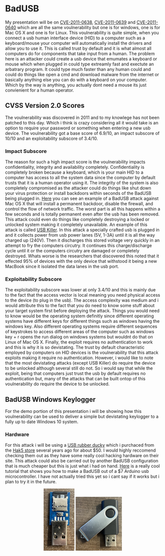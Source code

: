 # BadUSB
My presentation will be on [CVE-2011-0638](https://nvd.nist.gov/vuln/detail/CVE-2011-0638), [CVE-2011-0639](https://nvd.nist.gov/vuln/detail/CVE-2011-0639) and [CVE-2011-0640](https://nvd.nist.gov/vuln/detail/CVE-2011-0640) which are all the same voulnerability but one is for windows, one is for Mac OS X and one is for Linux. This voulnerability is quite simple, when you connect a usb human interface device (HID) to a computer such as a keyboard/mouse your computer will automatically install the drivers and allow you to use it. This is called trust by default and it is what almost all computers do for components that take input from a human. The problem here is an attacker could create a usb device that emumates a keyboard or mouse which when plugged in could type extreamly fast and exectute an arbatrary program. It could type much faster than any human could and could do things like open a cmd and download malware from the internet or basically anything else you can do with a keyboard on your computer. Which by the way is anything, you actually dont need a mouse its just convienient for a human operator. 

## CVSS Version 2.0 Scores
The voulnerability was discovered in 2011 and to my knowlege has not been patched to this day. Which i think is crazy considering all it would take is an option to require your password or something when entering a new usb device. The voulnerability got a base score of 6.9/10, an impact subscore of 10/10 and an exploitability subscore of 3.4/10.

### Impact Subscore
The reason for such a high impact score is the voulnerability impacts confidentiality, integrity and availability completely. Confidentiality is completely broken because a keyboard, which is your main HID to a computer has access to all the system data since the computer by default trusts that it is a human operator using it. The integrity of the system is also completely compromised as the attacker could do things like shut down your virus protection or install backdoors within seconds of the BadUSB being plugged in. [Here](https://samy.pl/usbdriveby/) you can see an example of a BadUSB attack against Mac OS X that will install a permanent backdoor, disable the firewall, and control the flow of network traffic. The worst part is all this happens within a few seconds and is totally permanent even after the usb has been removed. This attack could even do things like completely destroying a locked or unlocked system making it completely unavailable. An example of this attack is called [USB Killer](https://www.bleepingcomputer.com/news/security/shocking-usb-killer-uses-electrical-charge-to-fry-vulnerable-devices/). In this attack a specially crafted usb is plugged in and it collects power from usb power lanes (5V, 1-3A) until it is all the way charged up (240V). Then it discharges this stored voltage very quickly in an attempt to fry the computers circutry. It continues this charge/discharge cycle until it or the computers circutry are damaged or completely destroyed. Whats worse is the researchers that discovered this noted that it effected 95% of devices with the only device that withstood it being a new MacBook since it isolated the data lanes in the usb port.

### Exploitability Subscore
The exploitability subscore was lower at only 3.4/10 and this is mainly due to the fact that the access vector is local meaning you need physical access to the device (to plug in the usb). The access complexity was medium and i would attribute this to the fact that you do need to know some stuff about your target system first before deploying the attack. Things you would need to know would be the operating system definitly since different operating systems have different keys for different things such as windows having the windows key. Also different operating systems require different sequences of keystrokes to access different areas of the computer such as windows key + r opens the run dialog on windows systems but wouldnt do that on Linux of Mac OS X. Finally, the exploit requires no authentication to work and this is why it is so devistating. The trust by default characteristic employed by computers on HID devices is the voulnerability that this attack exploits making it require no authentication. However, i would like to note that the most devistating attacks (except USB Killer) do require the device to be unlocked although several still do not. So i would say that while the exploit, being that computers just trust the usb by default requires no authentication but, many of the attacks that can be built ontop of this voulnerability do require the device to be unlocked.

## BadUSB Windows Keylogger
For the demo portion of this presentation i will be showing how this voulnerability can be used to deliver a simple but devistating keylogger to a fully up to date Windows 10 system. 

### Hardware
For this attack i will be using a [USB rubber ducky](https://shop.hak5.org/products/usb-rubber-ducky-deluxe) which i purchaced from the [Hak5 store](https://shop.hak5.org/) several years ago for about $50. I would highly reccomend checking them out as they have some really cool hacking hardware on their site. This attack could also be carried out by another BadUSB configuration that is much cheaper but this is just what i had on hand. [Here](https://medium.com/@EatonChips/building-a-usb-rubber-ducky-for-7-c851aae30a1d) is a really cool tutorial that shows you how to make a BadUSB out of a $7 Arduino usb microcontroller. I have not actually tried this yet so i cant say if it works but i plan to try it in the future. 
<p align="center">
  <img src="https://github.com/svecile/BadUSB_Notes/blob/main/IMG_3324.jpg" alt="usbInners" width="100"/>
  <img src="https://github.com/svecile/BadUSB_Notes/blob/main/IMG_3325.jpg" alt="usb" width="150"/>
</p>
